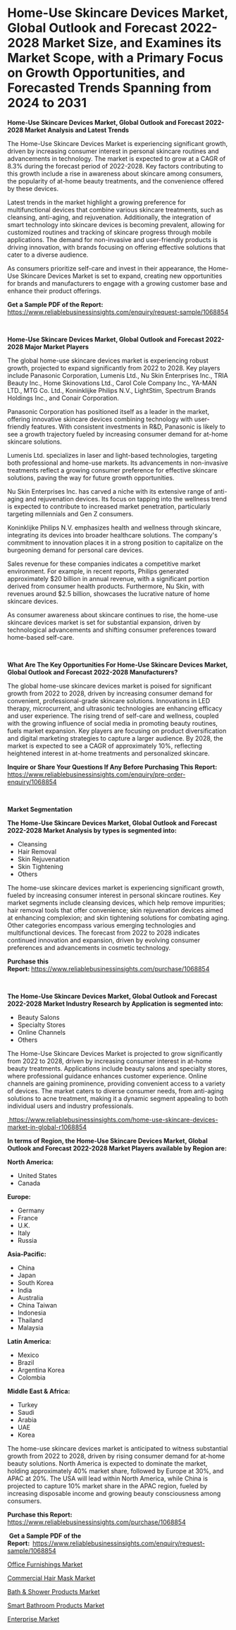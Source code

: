 <p><h1>Home-Use Skincare Devices Market, Global Outlook and Forecast 2022-2028 Market Size, and Examines its Market Scope, with a Primary Focus on Growth Opportunities, and Forecasted Trends Spanning from 2024 to 2031</h1></p><p><strong>Home-Use Skincare Devices Market, Global Outlook and Forecast 2022-2028 Market Analysis and Latest Trends</strong></p>
<p><p>The Home-Use Skincare Devices Market is experiencing significant growth, driven by increasing consumer interest in personal skincare routines and advancements in technology. The market is expected to grow at a CAGR of 8.3% during the forecast period of 2022-2028. Key factors contributing to this growth include a rise in awareness about skincare among consumers, the popularity of at-home beauty treatments, and the convenience offered by these devices.</p><p>Latest trends in the market highlight a growing preference for multifunctional devices that combine various skincare treatments, such as cleansing, anti-aging, and rejuvenation. Additionally, the integration of smart technology into skincare devices is becoming prevalent, allowing for customized routines and tracking of skincare progress through mobile applications. The demand for non-invasive and user-friendly products is driving innovation, with brands focusing on offering effective solutions that cater to a diverse audience.</p><p>As consumers prioritize self-care and invest in their appearance, the Home-Use Skincare Devices Market is set to expand, creating new opportunities for brands and manufacturers to engage with a growing customer base and enhance their product offerings.</p></p>
<p><strong>Get a Sample PDF of the Report:&nbsp;</strong> <a href="https://www.reliablebusinessinsights.com/enquiry/request-sample/1068854?utm_campaign=39&utm_medium=2&utm_source=Github&utm_content=ia&utm_term=04122024&utm_id=home-use-skincare-devices-market-global-outlook-and-forecast-2022-2028">https://www.reliablebusinessinsights.com/enquiry/request-sample/1068854</a></p>
<p>&nbsp;</p>
<p><strong>Home-Use Skincare Devices Market, Global Outlook and Forecast 2022-2028 Major Market Players</strong></p>
<p><p>The global home-use skincare devices market is experiencing robust growth, projected to expand significantly from 2022 to 2028. Key players include Panasonic Corporation, Lumenis Ltd., Nu Skin Enterprises Inc., TRIA Beauty Inc., Home Skinovations Ltd., Carol Cole Company Inc., YA-MAN LTD., MTG Co. Ltd., Koninklijke Philips N.V., LightStim, Spectrum Brands Holdings Inc., and Conair Corporation.</p><p>Panasonic Corporation has positioned itself as a leader in the market, offering innovative skincare devices combining technology with user-friendly features. With consistent investments in R&D, Panasonic is likely to see a growth trajectory fueled by increasing consumer demand for at-home skincare solutions.</p><p>Lumenis Ltd. specializes in laser and light-based technologies, targeting both professional and home-use markets. Its advancements in non-invasive treatments reflect a growing consumer preference for effective skincare solutions, paving the way for future growth opportunities.</p><p>Nu Skin Enterprises Inc. has carved a niche with its extensive range of anti-aging and rejuvenation devices. Its focus on tapping into the wellness trend is expected to contribute to increased market penetration, particularly targeting millennials and Gen Z consumers.</p><p>Koninklijke Philips N.V. emphasizes health and wellness through skincare, integrating its devices into broader healthcare solutions. The company's commitment to innovation places it in a strong position to capitalize on the burgeoning demand for personal care devices.</p><p>Sales revenue for these companies indicates a competitive market environment. For example, in recent reports, Philips generated approximately $20 billion in annual revenue, with a significant portion derived from consumer health products. Furthermore, Nu Skin, with revenues around $2.5 billion, showcases the lucrative nature of home skincare devices.</p><p>As consumer awareness about skincare continues to rise, the home-use skincare devices market is set for substantial expansion, driven by technological advancements and shifting consumer preferences toward home-based self-care.</p></p>
<p>&nbsp;</p>
<p><strong>What Are The Key Opportunities For Home-Use Skincare Devices Market, Global Outlook and Forecast 2022-2028 Manufacturers?</strong></p>
<p><p>The global home-use skincare devices market is poised for significant growth from 2022 to 2028, driven by increasing consumer demand for convenient, professional-grade skincare solutions. Innovations in LED therapy, microcurrent, and ultrasonic technologies are enhancing efficacy and user experience. The rising trend of self-care and wellness, coupled with the growing influence of social media in promoting beauty routines, fuels market expansion. Key players are focusing on product diversification and digital marketing strategies to capture a larger audience. By 2028, the market is expected to see a CAGR of approximately 10%, reflecting heightened interest in at-home treatments and personalized skincare.</p></p>
<p><strong>Inquire or Share Your Questions If Any Before Purchasing This Report:</strong> <a href="https://www.reliablebusinessinsights.com/enquiry/pre-order-enquiry/1068854?utm_campaign=39&utm_medium=2&utm_source=Github&utm_content=ia&utm_term=04122024&utm_id=home-use-skincare-devices-market-global-outlook-and-forecast-2022-2028">https://www.reliablebusinessinsights.com/enquiry/pre-order-enquiry/1068854</a></p>
<p>&nbsp;</p>
<p><strong>Market Segmentation</strong></p>
<p><strong>The Home-Use Skincare Devices Market, Global Outlook and Forecast 2022-2028 Market Analysis by types is segmented into:</strong></p>
<p><ul><li>Cleansing</li><li>Hair Removal</li><li>Skin Rejuvenation</li><li>Skin Tightening</li><li>Others</li></ul></p>
<p><p>The home-use skincare devices market is experiencing significant growth, fueled by increasing consumer interest in personal skincare routines. Key market segments include cleansing devices, which help remove impurities; hair removal tools that offer convenience; skin rejuvenation devices aimed at enhancing complexion; and skin tightening solutions for combating aging. Other categories encompass various emerging technologies and multifunctional devices. The forecast from 2022 to 2028 indicates continued innovation and expansion, driven by evolving consumer preferences and advancements in cosmetic technology.</p></p>
<p><strong>Purchase this Report:&nbsp;</strong><a href="https://www.reliablebusinessinsights.com/purchase/1068854?utm_campaign=39&utm_medium=2&utm_source=Github&utm_content=ia&utm_term=04122024&utm_id=home-use-skincare-devices-market-global-outlook-and-forecast-2022-2028">https://www.reliablebusinessinsights.com/purchase/1068854</a></p>
<p>&nbsp;</p>
<p><strong>The Home-Use Skincare Devices Market, Global Outlook and Forecast 2022-2028 Market Industry Research by Application is segmented into:</strong></p>
<p><ul><li>Beauty Salons</li><li>Specialty Stores</li><li>Online Channels</li><li>Others</li></ul></p>
<p><p>The Home-Use Skincare Devices Market is projected to grow significantly from 2022 to 2028, driven by increasing consumer interest in at-home beauty treatments. Applications include beauty salons and specialty stores, where professional guidance enhances customer experience. Online channels are gaining prominence, providing convenient access to a variety of devices. The market caters to diverse consumer needs, from anti-aging solutions to acne treatment, making it a dynamic segment appealing to both individual users and industry professionals.</p></p>
<p><a href="https://www.reliablebusinessinsights.com/home-use-skincare-devices-market-in-global-r1068854?utm_campaign=39&utm_medium=2&utm_source=Github&utm_content=ia&utm_term=04122024&utm_id=home-use-skincare-devices-market-global-outlook-and-forecast-2022-2028">&nbsp;https://www.reliablebusinessinsights.com/home-use-skincare-devices-market-in-global-r1068854</a></p>
<p><strong>In terms of Region, the Home-Use Skincare Devices Market, Global Outlook and Forecast 2022-2028 Market Players available by Region are:</strong></p>
<p>
    <p> <strong> North America: </strong>
        <ul>
            <li>United States</li>
            <li>Canada</li>
        </ul>
        </p> 
    <p> <strong> Europe: </strong>
        <ul>
            <li>Germany</li>
            <li>France</li>
            <li>U.K.</li>
            <li>Italy</li>
            <li>Russia</li>
        </ul>
        </p> 
    <p> <strong> Asia-Pacific: </strong>
        <ul>
            <li>China</li>
            <li>Japan</li>
            <li>South Korea</li>
            <li>India</li>
            <li>Australia</li>
            <li>China Taiwan</li>
            <li>Indonesia</li>
            <li>Thailand</li>
            <li>Malaysia</li>
        </ul>
        </p> 
    <p> <strong> Latin America: </strong>
        <ul>
            <li>Mexico</li>
            <li>Brazil</li>
            <li>Argentina Korea</li>
            <li>Colombia</li>
        </ul>
        </p> 
    <p> <strong> Middle East & Africa: </strong>
        <ul>
            <li>Turkey</li>
            <li>Saudi</li>
            <li>Arabia</li>
            <li>UAE</li>
            <li>Korea</li>
        </ul>
    </p>
    </p>
<p><p>The home-use skincare devices market is anticipated to witness substantial growth from 2022 to 2028, driven by rising consumer demand for at-home beauty solutions. North America is expected to dominate the market, holding approximately 40% market share, followed by Europe at 30%, and APAC at 20%. The USA will lead within North America, while China is projected to capture 10% market share in the APAC region, fueled by increasing disposable income and growing beauty consciousness among consumers.</p></p>
<p><strong>Purchase this Report: </strong><a href="https://www.reliablebusinessinsights.com/purchase/1068854?utm_campaign=39&utm_medium=2&utm_source=Github&utm_content=ia&utm_term=04122024&utm_id=home-use-skincare-devices-market-global-outlook-and-forecast-2022-2028">https://www.reliablebusinessinsights.com/purchase/1068854</a></p>
<p>&nbsp;<strong>Get a Sample PDF of the Report:&nbsp;&nbsp;</strong><a href="https://www.reliablebusinessinsights.com/enquiry/request-sample/1068854?utm_campaign=39&utm_medium=2&utm_source=Github&utm_content=ia&utm_term=04122024&utm_id=home-use-skincare-devices-market-global-outlook-and-forecast-2022-2028">https://www.reliablebusinessinsights.com/enquiry/request-sample/1068854</a></p>
<p><strong></strong></p>
<p><p><a href="https://www.linkedin.com/pulse/consumer-behavior-shifts-office-furnishings-market-demand-nti5c?utm_campaign=39&utm_medium=2&utm_source=Github&utm_content=ia&utm_term=04122024&utm_id=home-use-skincare-devices-market-global-outlook-and-forecast-2022-2028">Office Furnishings Market</a></p><p><a href="https://issuu.com/reportprime-2/docs/commercial-hair-mask-market-size-2030.pptx?utm_campaign=39&utm_medium=2&utm_source=Github&utm_content=ia&utm_term=04122024&utm_id=home-use-skincare-devices-market-global-outlook-and-forecast-2022-2028">Commercial Hair Mask Market</a></p><p><a href="https://www.linkedin.com/pulse/bath-shower-products-market-strategic-insights-product-evolution-ef7dc?utm_campaign=39&utm_medium=2&utm_source=Github&utm_content=ia&utm_term=04122024&utm_id=home-use-skincare-devices-market-global-outlook-and-forecast-2022-2028">Bath & Shower Products Market</a></p><p><a href="https://www.linkedin.com/pulse/smart-bathroom-products-market-shifts-strategic-analysis-2024-2031-vydvc?utm_campaign=39&utm_medium=2&utm_source=Github&utm_content=ia&utm_term=04122024&utm_id=home-use-skincare-devices-market-global-outlook-and-forecast-2022-2028">Smart Bathroom Products Market</a></p><p><a href="https://issuu.com/reportprime-2/docs/enterprise-market-size-2030.pptx?utm_campaign=39&utm_medium=2&utm_source=Github&utm_content=ia&utm_term=04122024&utm_id=home-use-skincare-devices-market-global-outlook-and-forecast-2022-2028">Enterprise Market</a></p></p>